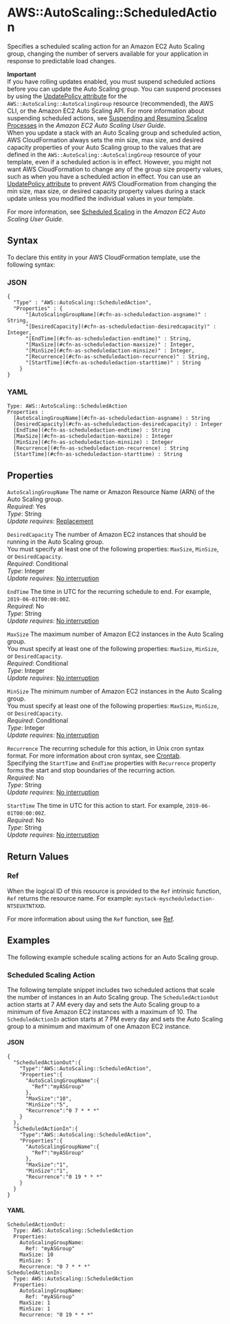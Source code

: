 # AWS::AutoScaling::ScheduledAction<a name="aws-resource-as-scheduledaction"></a>

Specifies a scheduled scaling action for an Amazon EC2 Auto Scaling group, changing the number of servers available for your application in response to predictable load changes\. 

**Important**  
If you have rolling updates enabled, you must suspend scheduled actions before you can update the Auto Scaling group\. You can suspend processes by using the [UpdatePolicy attribute](https://docs.aws.amazon.com/AWSCloudFormation/latest/UserGuide/aws-attribute-updatepolicy.html) for the `AWS::AutoScaling::AutoScalingGroup` resource \(recommended\), the AWS CLI, or the Amazon EC2 Auto Scaling API\. For more information about suspending scheduled actions, see [Suspending and Resuming Scaling Processes](https://docs.aws.amazon.com/autoscaling/ec2/userguide/as-suspend-resume-processes.html) in the *Amazon EC2 Auto Scaling User Guide*\.   
When you update a stack with an Auto Scaling group and scheduled action, AWS CloudFormation always sets the min size, max size, and desired capacity properties of your Auto Scaling group to the values that are defined in the `AWS::AutoScaling::AutoScalingGroup` resource of your template, even if a scheduled action is in effect\. However, you might not want AWS CloudFormation to change any of the group size property values, such as when you have a scheduled action in effect\. You can use an [UpdatePolicy attribute](https://docs.aws.amazon.com/AWSCloudFormation/latest/UserGuide/aws-attribute-updatepolicy.html) to prevent AWS CloudFormation from changing the min size, max size, or desired capacity property values during a stack update unless you modified the individual values in your template\. 

For more information, see [Scheduled Scaling](https://docs.aws.amazon.com/autoscaling/ec2/userguide/schedule_time.html) in the *Amazon EC2 Auto Scaling User Guide*\. 

## Syntax<a name="aws-resource-as-scheduledaction-syntax"></a>

To declare this entity in your AWS CloudFormation template, use the following syntax:

### JSON<a name="aws-resource-as-scheduledaction-syntax.json"></a>

```
{
  "Type" : "AWS::AutoScaling::ScheduledAction",
  "Properties" : {
      "[AutoScalingGroupName](#cfn-as-scheduledaction-asgname)" : String,
      "[DesiredCapacity](#cfn-as-scheduledaction-desiredcapacity)" : Integer,
      "[EndTime](#cfn-as-scheduledaction-endtime)" : String,
      "[MaxSize](#cfn-as-scheduledaction-maxsize)" : Integer,
      "[MinSize](#cfn-as-scheduledaction-minsize)" : Integer,
      "[Recurrence](#cfn-as-scheduledaction-recurrence)" : String,
      "[StartTime](#cfn-as-scheduledaction-starttime)" : String
    }
}
```

### YAML<a name="aws-resource-as-scheduledaction-syntax.yaml"></a>

```
Type: AWS::AutoScaling::ScheduledAction
Properties : 
﻿  [AutoScalingGroupName](#cfn-as-scheduledaction-asgname) : String
﻿  [DesiredCapacity](#cfn-as-scheduledaction-desiredcapacity) : Integer
﻿  [EndTime](#cfn-as-scheduledaction-endtime) : String
﻿  [MaxSize](#cfn-as-scheduledaction-maxsize) : Integer
﻿  [MinSize](#cfn-as-scheduledaction-minsize) : Integer
﻿  [Recurrence](#cfn-as-scheduledaction-recurrence) : String
﻿  [StartTime](#cfn-as-scheduledaction-starttime) : String
```

## Properties<a name="aws-resource-as-scheduledaction-properties"></a>

`AutoScalingGroupName`  <a name="cfn-as-scheduledaction-asgname"></a>
The name or Amazon Resource Name \(ARN\) of the Auto Scaling group\.  
*Required*: Yes  
*Type*: String  
*Update requires*: [Replacement](https://docs.aws.amazon.com/AWSCloudFormation/latest/UserGuide/using-cfn-updating-stacks-update-behaviors.html#update-replacement)

`DesiredCapacity`  <a name="cfn-as-scheduledaction-desiredcapacity"></a>
The number of Amazon EC2 instances that should be running in the Auto Scaling group\.  
You must specify at least one of the following properties: `MaxSize`, `MinSize`, or `DesiredCapacity`\.   
*Required*: Conditional  
*Type*: Integer  
*Update requires*: [No interruption](https://docs.aws.amazon.com/AWSCloudFormation/latest/UserGuide/using-cfn-updating-stacks-update-behaviors.html#update-no-interrupt)

`EndTime`  <a name="cfn-as-scheduledaction-endtime"></a>
The time in UTC for the recurring schedule to end\. For example, `2019-06-01T00:00:00Z`\.   
*Required*: No  
*Type*: String  
*Update requires*: [No interruption](https://docs.aws.amazon.com/AWSCloudFormation/latest/UserGuide/using-cfn-updating-stacks-update-behaviors.html#update-no-interrupt)

`MaxSize`  <a name="cfn-as-scheduledaction-maxsize"></a>
The maximum number of Amazon EC2 instances in the Auto Scaling group\.  
You must specify at least one of the following properties: `MaxSize`, `MinSize`, or `DesiredCapacity`\.   
*Required*: Conditional  
*Type*: Integer  
*Update requires*: [No interruption](https://docs.aws.amazon.com/AWSCloudFormation/latest/UserGuide/using-cfn-updating-stacks-update-behaviors.html#update-no-interrupt)

`MinSize`  <a name="cfn-as-scheduledaction-minsize"></a>
The minimum number of Amazon EC2 instances in the Auto Scaling group\.  
You must specify at least one of the following properties: `MaxSize`, `MinSize`, or `DesiredCapacity`\.   
*Required*: Conditional  
*Type*: Integer  
*Update requires*: [No interruption](https://docs.aws.amazon.com/AWSCloudFormation/latest/UserGuide/using-cfn-updating-stacks-update-behaviors.html#update-no-interrupt)

`Recurrence`  <a name="cfn-as-scheduledaction-recurrence"></a>
The recurring schedule for this action, in Unix cron syntax format\. For more information about cron syntax, see [Crontab](http://crontab.org/)\.   
Specifying the `StartTime` and `EndTime` properties with `Recurrence` property forms the start and stop boundaries of the recurring action\.   
*Required*: No  
*Type*: String  
*Update requires*: [No interruption](https://docs.aws.amazon.com/AWSCloudFormation/latest/UserGuide/using-cfn-updating-stacks-update-behaviors.html#update-no-interrupt)

`StartTime`  <a name="cfn-as-scheduledaction-starttime"></a>
The time in UTC for this action to start\. For example, `2019-06-01T00:00:00Z`\.   
*Required*: No  
*Type*: String  
*Update requires*: [No interruption](https://docs.aws.amazon.com/AWSCloudFormation/latest/UserGuide/using-cfn-updating-stacks-update-behaviors.html#update-no-interrupt)

## Return Values<a name="aws-resource-as-scheduledaction-return-values"></a>

### Ref<a name="aws-resource-as-scheduledaction-return-values-ref"></a>

When the logical ID of this resource is provided to the `Ref` intrinsic function, `Ref` returns the resource name\. For example: `mystack-myscheduledaction-NT5EUXTNTXXD`\.

For more information about using the `Ref` function, see [Ref](https://docs.aws.amazon.com/AWSCloudFormation/latest/UserGuide/intrinsic-function-reference-ref.html)\. 

## Examples<a name="aws-resource-as-scheduledaction--examples"></a>

The following example schedule scaling actions for an Auto Scaling group\.

### Scheduled Scaling Action<a name="aws-resource-as-scheduledaction--examples--Scheduled_Scaling_Action"></a>

The following template snippet includes two scheduled actions that scale the number of instances in an Auto Scaling group\. The `ScheduledActionOut` action starts at 7 AM every day and sets the Auto Scaling group to a minimum of five Amazon EC2 instances with a maximum of 10\. The `ScheduledActionIn` action starts at 7 PM every day and sets the Auto Scaling group to a minimum and maximum of one Amazon EC2 instance\. 

#### JSON<a name="aws-resource-as-scheduledaction--examples--Scheduled_Scaling_Action--json"></a>

```
{
  "ScheduledActionOut":{
    "Type":"AWS::AutoScaling::ScheduledAction",
    "Properties":{
      "AutoScalingGroupName":{
        "Ref":"myASGroup"
      },
      "MaxSize":"10",
      "MinSize":"5",
      "Recurrence":"0 7 * * *"
    }
  },
  "ScheduledActionIn":{
    "Type":"AWS::AutoScaling::ScheduledAction",
    "Properties":{
      "AutoScalingGroupName":{
        "Ref":"myASGroup"
      },
      "MaxSize":"1",
      "MinSize":"1",
      "Recurrence":"0 19 * * *"
    }
  }
}
```

#### YAML<a name="aws-resource-as-scheduledaction--examples--Scheduled_Scaling_Action--yaml"></a>

```
ScheduledActionOut: 
  Type: AWS::AutoScaling::ScheduledAction
  Properties:
    AutoScalingGroupName: 
      Ref: "myASGroup"
    MaxSize: 10
    MinSize: 5
    Recurrence: "0 7 * * *"
ScheduledActionIn: 
  Type: AWS::AutoScaling::ScheduledAction
  Properties:
    AutoScalingGroupName: 
      Ref: "myASGroup"
    MaxSize: 1
    MinSize: 1
    Recurrence: "0 19 * * *"
```